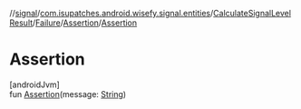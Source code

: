 //[signal](../../../../../index.md)/[com.isupatches.android.wisefy.signal.entities](../../../index.md)/[CalculateSignalLevelResult](../../index.md)/[Failure](../index.md)/[Assertion](index.md)/[Assertion](-assertion.md)

# Assertion

[androidJvm]\
fun [Assertion](-assertion.md)(message: [String](https://kotlinlang.org/api/latest/jvm/stdlib/kotlin/-string/index.html))
